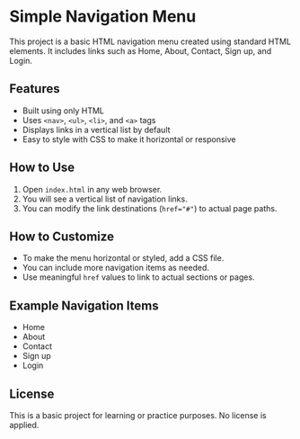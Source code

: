 # Simple Navigation Menu

This project is a basic HTML navigation menu created using standard HTML elements. It includes links such as Home, About, Contact, Sign up, and Login.

## Features

- Built using only HTML
- Uses `<nav>`, `<ul>`, `<li>`, and `<a>` tags
- Displays links in a vertical list by default
- Easy to style with CSS to make it horizontal or responsive


## How to Use

1. Open `index.html` in any web browser.
2. You will see a vertical list of navigation links.
3. You can modify the link destinations (`href="#"`) to actual page paths.

## How to Customize

- To make the menu horizontal or styled, add a CSS file.
- You can include more navigation items as needed.
- Use meaningful `href` values to link to actual sections or pages.

## Example Navigation Items

- Home
- About
- Contact
- Sign up
- Login

## License

This is a basic project for learning or practice purposes. No license is applied.



